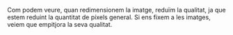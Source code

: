 Com podem veure, quan redimensionem la imatge, reduïm la qualitat, ja que estem reduint la quantitat de píxels general. 
Si ens fixem a les imatges, veiem que empitjora la seva qualitat.